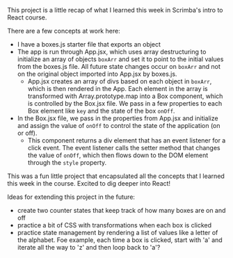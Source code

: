 This project is a little recap of what I learned this week in Scrimba's intro to React course.

There are a few concepts at work here:
- I have a boxes.js starter file that exports an object
- The app is run through App.jsx, which uses array destructuring to initialize an array of objects `boxArr` and set it to point to the initial values from the boxes.js file. All future state changes occur on `boxArr` and not on the original object imported into App.jsx by boxes.js.
  - App.jsx creates an array of divs based on each object in `boxArr`, which is then rendered in the App. Each element in the array is transformed with Array.prototype.map into a Box component, which is controlled by the Box.jsx file. We pass in a few properties to each Box element like `key` and the state of the box `onOff`.
- In the Box.jsx file, we pass in the properties from App.jsx and initialize and assign the value of `onOff` to control the state of the application (on or off).
  - This component returns a div element that has an event listener for a click event. The event listener calls the setter method that changes the value of `onOff`, which then flows down to the DOM element through the `style` property.

This was a fun little project that encapsulated all the concepts that I learned this week in the course. Excited to dig deeper into React!

Ideas for extending this project in the future:
- create two counter states that keep track of how many boxes are on and off
- practice a bit of CSS with transformations when each box is clicked
- practice state management by rendering a list of values like a letter of the alphabet. Foe example, each time a box is clicked, start with 'a' and iterate all the way to 'z' and then loop back to 'a'?